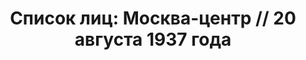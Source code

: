 ---
title: 'Список лиц: Москва-центр // 20 августа 1937 года'
description: РГАСПИ, ф.17, т.2, оп.171, дело 410, лист 255
images:
- /disk/pictures/v02/17-171-410-255.jpg
- /disk/pictures/v02/17-171-410-256.jpg
- /disk/pictures/v02/17-171-410-257.jpg
- /disk/pictures/v02/17-171-410-258.jpg
- /disk/pictures/v02/17-171-410-259.jpg
---